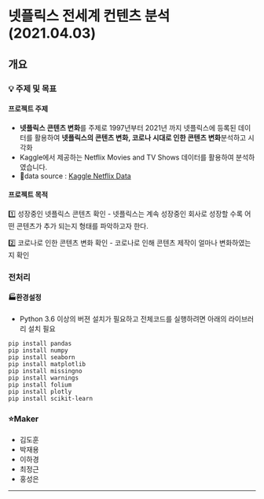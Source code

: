 # 넷플릭스 전세계 컨텐츠 분석(2021.04.03)

## 개요

### 💡 주제 및 목표
#### 프로젝트 주제
- **넷플릭스 콘텐츠 변화**를 주제로 1997년부터 2021년 까지 넷플릭스에 등록된 데이터를 활용하여 **넷플릭스의 콘텐츠 변화, 코로나 시대로 인한 콘텐츠 변화**분석하고 시각화
- Kaggle에서 제공하는 Netflix Movies and TV Shows 데이터를 활용하여 분석하였습니다.
- 🔗data source : [Kaggle Netflix Data](https://www.kaggle.com/shivamb/netflix-shows)

#### 프로젝트 목적
  1️⃣ 성장중인 넷플릭스 콘텐츠 확인
    - 넷플릭스는 계속 성장중인 회사로 성장할 수록 어떤 콘텐츠가 추가 되는지 형태를 파악하고자 한다.

  2️⃣ 코로나로 인한 콘텐츠 변화 확인
    - 코로나로 인해 콘텐츠 제작이 얼마나 변화하였는지 확인


### 전처리
  #### 🏭환경설정
   - Python 3.6 이상의 버젼 설치가 필요하고 전체코드를 실행하려면 아래의 라이브러리 설치 필요
  
  ```
  pip install pandas
  pip install numpy
  pip install seaborn
  pip install matplotlib
  pip install missingno
  pip install warnings
  pip install folium
  pip install plotly
  pip install scikit-learn
  
  ```





### ⭐Maker
- 김도훈
- 박재용
- 이하경
- 최정근
- 홍성은
------------------------------------------------------------------
